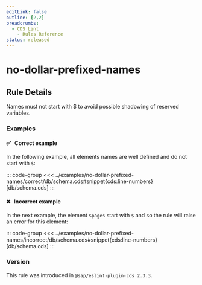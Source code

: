 ```yaml
---
editLink: false
outline: [2,2]
breadcrumbs:
  - CDS Lint
    - Rules Reference
status: released
---
```


<style>
.vp-code {
  overflow-x: hidden !important;
}
</style>

<script setup>
  import PlaygroundBadge from '../../../.vitepress/theme/components/PlaygroundBadge.vue'
</script>

# no-dollar-prefixed-names

## Rule Details

Names must not start with $ to avoid possible shadowing of reserved variables.

### Examples

#### ✅ &nbsp; Correct example

In the following example, all elements names are well defined and do not start with `$`:

::: code-group
<<< ../examples/no-dollar-prefixed-names/correct/db/schema.cds#snippet{cds:line-numbers} [db/schema.cds]
:::
<PlaygroundBadge
  name="no-dollar-prefixed-names"
  kind="correct"
  :rules="{'@sap/cds/no-dollar-prefixed-names': ['warn', 'show']}"
  :files="['db/schema.cds']"
/>

#### ❌ &nbsp; Incorrect example

In the next example, the element `$pages` start with `$` and so the rule will raise an error for this element:

::: code-group
<<< ../examples/no-dollar-prefixed-names/incorrect/db/schema.cds#snippet{cds:line-numbers} [db/schema.cds]
:::
<PlaygroundBadge
  name="no-dollar-prefixed-names"
  kind="incorrect"
  :rules="{'@sap/cds/no-dollar-prefixed-names': ['warn', 'show']}"
  :files="['db/schema.cds']"
/>

### Version
This rule was introduced in `@sap/eslint-plugin-cds 2.3.3`.

<!--
### Resources
[Rule source](https://github.tools.sap/cap/eslint-plugin-cds/tree/main/lib/rules/no-dollar-prefixed-names.js)
-->
